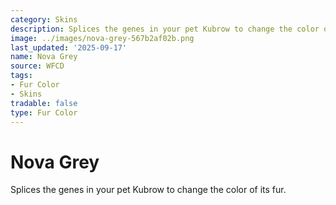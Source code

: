 ```yaml
---
category: Skins
description: Splices the genes in your pet Kubrow to change the color of its fur.
image: ../images/nova-grey-567b2af02b.png
last_updated: '2025-09-17'
name: Nova Grey
source: WFCD
tags:
- Fur Color
- Skins
tradable: false
type: Fur Color
---
```


# Nova Grey

Splices the genes in your pet Kubrow to change the color of its fur.

